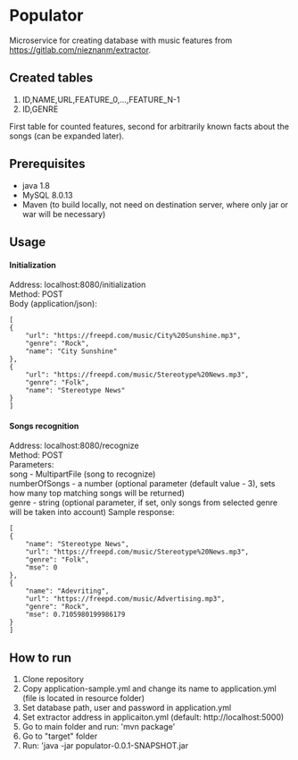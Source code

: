 # Populator

Microservice for creating database with music features from https://gitlab.com/nieznanm/extractor.

## Created tables

1. ID,NAME,URL,FEATURE_0,...,FEATURE_N-1
2. ID,GENRE

First table for counted features, second for arbitrarily known facts about the songs (can be expanded later).

## Prerequisites
- java 1.8
- MySQL 8.0.13
- Maven (to build locally, not need on destination server, where only jar or war will be necessary)

## Usage
#### Initialization
Address: localhost:8080/initialization  
Method: POST  
Body (application/json):

    [
    {
        "url": "https://freepd.com/music/City%20Sunshine.mp3",
        "genre": "Rock",
        "name": "City Sunshine"
    },
    {
        "url": "https://freepd.com/music/Stereotype%20News.mp3",
        "genre": "Folk",
        "name": "Stereotype News"
    }
    ]
#### Songs recognition
Address: localhost:8080/recognize  
Method: POST  
Parameters:  
song - MultipartFile (song to recognize)  
numberOfSongs - a number (optional parameter (default value - 3), sets how many top matching songs will be returned)  
genre - string (optional parameter, if set, only songs from selected genre will be taken into account)
Sample response:  

    [
    {
        "name": "Stereotype News",
        "url": "https://freepd.com/music/Stereotype%20News.mp3",
        "genre": "Folk",
        "mse": 0
    },
    {
        "name": "Adevriting",
        "url": "https://freepd.com/music/Advertising.mp3",
        "genre": "Rock",
        "mse": 0.7105980199986179
    }
    ]
## How to run
1. Clone repository
2. Copy application-sample.yml and change its name to application.yml (file is located in resource folder)
3. Set database path, user and password in application.yml
4. Set extractor address in applicaiton.yml (default: http://localhost:5000)
4. Go to main folder and run: 'mvn package'
5. Go to "target" folder
6. Run: 'java -jar populator-0.0.1-SNAPSHOT.jar
